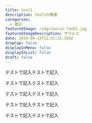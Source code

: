 ```yaml
---
title: test1
description: test1の概要
categories:
  - 雑記
featuredImage: /img/zaurus-lan01.jpg
featuredImageDescription: ザウルス
date: 2019-09-14T11:51:31.549Z
dropCap: false
displayInMenu: false
displayInList: false
draft: false
---
```

テストで記入テストで記入

テストで記入テストで記入

テストで記入テストで記入

テストで記入テストで記入

テストで記入テストで記入
